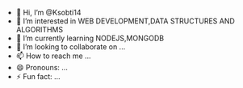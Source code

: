 - 👋 Hi, I’m @Ksobti14
- 👀 I’m interested in WEB DEVELOPMENT,DATA STRUCTURES AND ALGORITHMS
- 🌱 I’m currently learning NODEJS,MONGODB
- 💞️ I’m looking to collaborate on ...
- 📫 How to reach me ...
- 😄 Pronouns: ...
- ⚡ Fun fact: ...

<!---
Ksobti14/Ksobti14 is a ✨ special ✨ repository because its `README.md` (this file) appears on your GitHub profile.
You can click the Preview link to take a look at your changes.
--->

